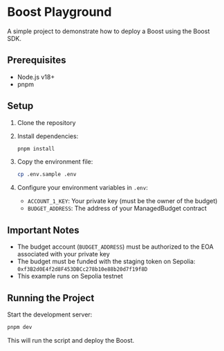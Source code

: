 # Boost Playground

A simple project to demonstrate how to deploy a Boost using the Boost SDK.

## Prerequisites

- Node.js v18+
- pnpm

## Setup

1. Clone the repository
2. Install dependencies:
   ```bash
   pnpm install
   ```

3. Copy the environment file:
   ```bash
   cp .env.sample .env
   ```

4. Configure your environment variables in `.env`:
   - `ACCOUNT_1_KEY`: Your private key (must be the owner of the budget)
   - `BUDGET_ADDRESS`: The address of your ManagedBudget contract

## Important Notes

- The budget account (`BUDGET_ADDRESS`) must be authorized to the EOA associated with your private key
- The budget must be funded with the staging token on Sepolia: `0xf3B2d0E4f2d8F453DBCc278b10e88b20d7f19f8D`
- This example runs on Sepolia testnet

## Running the Project

Start the development server:
```bash
pnpm dev
```

This will run the script and deploy the Boost.
